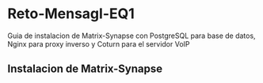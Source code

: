 # Reto-Mensagl-EQ1
Guia de instalacion de Matrix-Synapse con PostgreSQL para base de datos, Nginx para proxy inverso y Coturn para el servidor VoIP
## Instalacion de Matrix-Synapse

